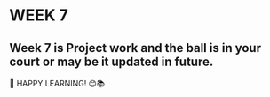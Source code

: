 # WEEK 7 
## Week 7 is Project work and the ball is in your court or may be it updated in future.
🌟 HAPPY LEARNING! 😊📚
